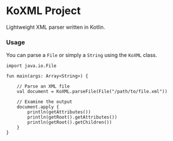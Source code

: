 KoXML Project
=============

Lightweight XML parser written in Kotlin.

### Usage

You can parse a `File` or simply a `String` using the `KoXML` class.

```
import java.io.File

fun main(args: Array<String>) {

    // Parse an XML file
    val document = KoXML.parseFile(File("/path/to/file.xml"))

    // Examine the output
    document.apply {
        println(getAttributes())
        println(getRoot().getAttributes())
        println(getRoot().getChildren())
    }
}
```